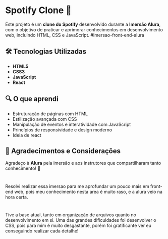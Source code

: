 # Spotify Clone 🎵

Este projeto é um **clone do Spotify** desenvolvido durante a **Imersão Alura**, com o objetivo de praticar e aprimorar conhecimentos em desenvolvimento web, incluindo HTML, CSS e JavaScript.
#Imersao-front-end-alura

## 🛠️ Tecnologias Utilizadas

- **HTML5**
- **CSS3**
- **JavaScript**
- **React**

## 🔍 O que aprendi

- Estruturação de páginas com HTML
- Estilização avançada com CSS
- Manipulação de eventos e interatividade com JavaScript
- Princípios de responsividade e design moderno
- Ideia de react

## 🤝 Agradecimentos e Considerações

Agradeço à **Alura** pela imersão e aos instrutores que compartilharam tanto conhecimento! 🚀
#
Resolvi realizar essa imersao para me aprofundar um pouco mais em front-end web, pois meu conhecimento nesta area é muito raso, e a alura veio na hora certa.
#
Tive a base atual, tanto em organização de arquivos quanto no desenvolvimento em si. Uma das grandes dificuldades foi desenvolver o CSS, pois para mim é muito desgastante, porém foi gratificante ver eu conseguindo realizar cada detalhe!

